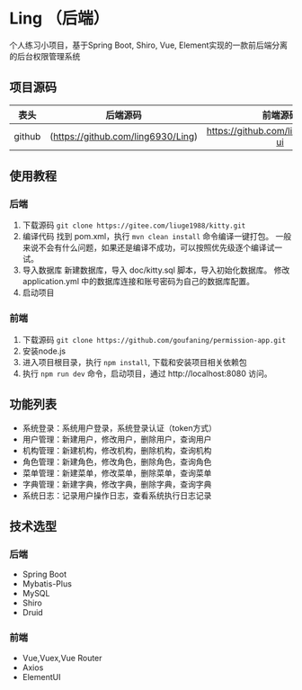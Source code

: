 # Ling （后端）

个人练习小项目，基于Spring Boot, Shiro, Vue, Element实现的一款前后端分离的后台权限管理系统

## 项目源码

 表头|后端源码|前端源码
  ---| :--:  | :--:
github|(https://github.com/ling6930/Ling)|https://github.com/ling6930/Ling-ui

## 使用教程

### 后端

1. 下载源码
   `git clone https://gitee.com/liuge1988/kitty.git`
2. 编译代码
  找到 pom.xml，执行 `mvn clean install` 命令编译一键打包。
  一般来说不会有什么问题，如果还是编译不成功，可以按照优先级逐个编译试一试。
3. 导入数据库
   新建数据库，导入 doc/kitty.sql 脚本，导入初始化数据库。
   修改 application.yml 中的数据库连接和账号密码为自己的数据库配置。
4. 启动项目

### 前端

1. 下载源码
   `git clone https://github.com/goufaning/permission-app.git`
2. 安装node.js
3. 进入项目根目录，执行 `npm install`, 下载和安装项目相关依赖包
4. 执行 `npm run dev` 命令，启动项目，通过 http://localhost:8080 访问。

## 功能列表

- 系统登录：系统用户登录，系统登录认证（token方式）
- 用户管理：新建用户，修改用户，删除用户，查询用户
- 机构管理：新建机构，修改机构，删除机构，查询机构
- 角色管理：新建角色，修改角色，删除角色，查询角色
- 菜单管理：新建菜单，修改菜单，删除菜单，查询菜单
- 字典管理：新建字典，修改字典，删除字典，查询字典
- 系统日志：记录用户操作日志，查看系统执行日志记录

## 技术选型

### 后端
- Spring Boot 
- Mybatis-Plus
- MySQL 
- Shiro
- Druid

### 前端
- Vue,Vuex,Vue Router
- Axios
- ElementUI
